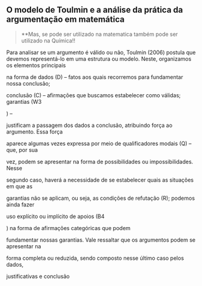 ## O modelo de Toulmin e a análise da prática da argumentação em matemática

> **Mas, se pode ser utilizado na matematica também pode ser utilizado na Química!!

Para analisar se um argumento é válido ou não, Toulmin (2006) postula que devemos representá-lo em uma estrutura ou modelo. Neste, organizamos os elementos principais

na forma de dados (D) – fatos aos quais recorremos para fundamentar nossa conclusão;

conclusão (C) – afirmações que buscamos estabelecer como válidas; garantias (W3

) –

justificam a passagem dos dados a conclusão, atribuindo força ao argumento. Essa força

aparece algumas vezes expressa por meio de qualificadores modais (Q) – que, por sua

vez, podem se apresentar na forma de possibilidades ou impossibilidades. Nesse

segundo caso, haverá a necessidade de se estabelecer quais as situações em que as

garantias não se aplicam, ou seja, as condições de refutação (R); podemos ainda fazer

uso explícito ou implícito de apoios (B4

) na forma de afirmações categóricas que podem

fundamentar nossas garantias. Vale ressaltar que os argumentos podem se apresentar na

forma completa ou reduzida, sendo composto nesse último caso pelos dados,

justificativas e conclusão
